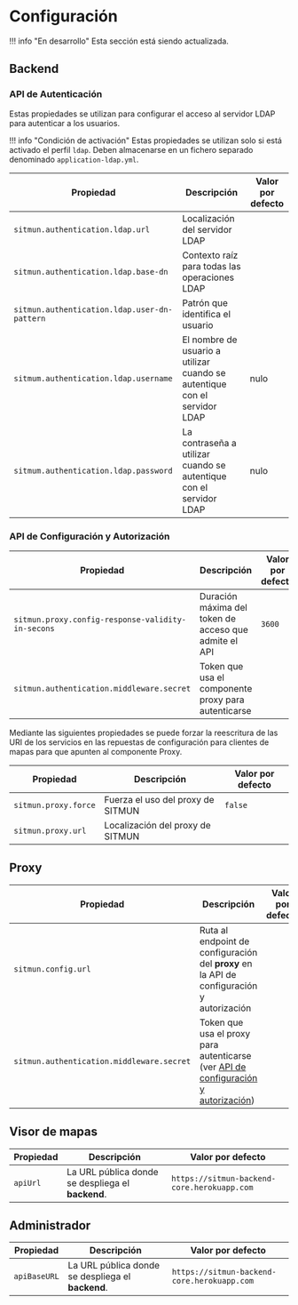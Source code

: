 # Configuración

!!! info "En desarrollo"
    Esta sección está siendo actualizada.

## Backend

### API de Autenticación

Estas propiedades se utilizan para configurar el acceso al servidor LDAP para autenticar a los usuarios.

!!! info "Condición de activación"
    Estas propiedades se utilizan solo si está activado el perfil `ldap`. 
    Deben almacenarse en un fichero separado denominado `application-ldap.yml`.

| Propiedad                                    | Descripción                                                               | Valor por defecto |
|----------------------------------------------|---------------------------------------------------------------------------|-------------------|
| `sitmun.authentication.ldap.url`             | Localización del servidor LDAP                                            |                   |
| `sitmun.authentication.ldap.base-dn`         | Contexto raíz para todas las operaciones LDAP                             |                   |
| `sitmun.authentication.ldap.user-dn-pattern` | Patrón que identifica el usuario                                          |                   |
| `sitmum.authentication.ldap.username`        | El nombre de usuario a utilizar cuando se autentique con el servidor LDAP | nulo              |
| `sitmum.authentication.ldap.password`        | La contraseña a utilizar cuando se autentique con el servidor LDAP        | nulo              |

### API de Configuración y Autorización

| Propiedad                                         | Descripción                                           | Valor por defecto |
|---------------------------------------------------|-------------------------------------------------------|-------------------|
| `sitmun.proxy.config-response-validity-in-secons` | Duración máxima del token de acceso que admite el API | `3600`            |
| `sitmun.authentication.middleware.secret`         | Token que usa el componente proxy para autenticarse   |                   |

Mediante las siguientes propiedades se puede forzar la reescritura de las URI de los servicios en las repuestas de 
configuración para clientes de mapas para que apunten al componente Proxy.

| Propiedad            | Descripción                       | Valor por defecto |
|----------------------|-----------------------------------|-------------------|
| `sitmun.proxy.force` | Fuerza el uso del proxy de SITMUN | `false`           |
| `sitmun.proxy.url`   | Localización del proxy de SITMUN  |                   |

## Proxy

| Propiedad                                 | Descripción                                                                                                                | Valor por defecto |
|-------------------------------------------|----------------------------------------------------------------------------------------------------------------------------|-------------------|
| `sitmun.config.url`                       | Ruta al endpoint de configuración del **proxy** en la API de configuración y autorización                                  |                   |
| `sitmun.authentication.middleware.secret` | Token que usa el proxy para autenticarse (ver [API de configuración y autorización](#api-de-configuracion-y-autorizacion)) |                   |

## Visor de mapas

| Propiedad | Descripción                                       | Valor por defecto                           |
|-----------|---------------------------------------------------|---------------------------------------------|
| `apiUrl`  | La URL pública donde se despliega el **backend**. | `https://sitmun-backend-core.herokuapp.com` |

## Administrador

| Propiedad    | Descripción                                       | Valor por defecto                            |
|--------------|---------------------------------------------------|----------------------------------------------|
| `apiBaseURL` | La URL pública donde se despliega el **backend**. | `https://sitmun-backend-core.herokuapp.com`  |
